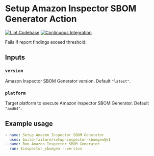 # Setup Amazon Inspector SBOM Generator Action

[![Lint Codebase](https://github.com/build-failure/setup-inspector-sbomgen/actions/workflows/linter.yml/badge.svg)](https://github.com/build-failure/setup-inspector-sbomgen/actions/workflows/linter.yml)
[![Continuous Integration](https://github.com/build-failure/setup-inspector-sbomgen/actions/workflows/ci.yml/badge.svg)](https://github.com/build-failure/setup-inspector-sbomgen/actions/workflows/ci.yml)

Fails if report findings exceed threshold.

## Inputs

### `version`

Amazon Inspector SBOM Generator version. Default `"latest"`.

### `platform`

Target platform to execute Amazon Inspector SBOM Generator. Default `"amd64"`.

## Example usage

```yaml
- name: Setup Amazon Inspector SBOM Generator
  uses: build-failure/setup-inspector-sbomgen@v1
- name: Run Amazon Inspector SBOM Generator
  run: $inspector_sbomgen --version
```
